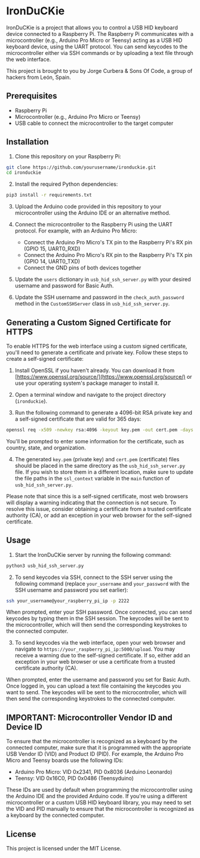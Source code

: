 # IronDuCKie

IronDuCKie is a project that allows you to control a USB HID keyboard device connected to a Raspberry Pi. The Raspberry Pi communicates with a microcontroller (e.g., Arduino Pro Micro or Teensy) acting as a USB HID keyboard device, using the UART protocol. You can send keycodes to the microcontroller either via SSH commands or by uploading a text file through the web interface.

This project is brought to you by Jorge Curbera & Sons Of Code, a group of hackers from León, Spain.

## Prerequisites

- Raspberry Pi
- Microcontroller (e.g., Arduino Pro Micro or Teensy)
- USB cable to connect the microcontroller to the target computer

## Installation

1. Clone this repository on your Raspberry Pi:

```bash
git clone https://github.com/yourusername/ironduckie.git
cd ironduckie
```

2. Install the required Python dependencies:

```bash
pip3 install -r requirements.txt
```

3. Upload the Arduino code provided in this repository to your microcontroller using the Arduino IDE or an alternative method.

4. Connect the microcontroller to the Raspberry Pi using the UART protocol. For example, with an Arduino Pro Micro:

   - Connect the Arduino Pro Micro's TX pin to the Raspberry Pi's RX pin (GPIO 15, UART0_RXD)
   - Connect the Arduino Pro Micro's RX pin to the Raspberry Pi's TX pin (GPIO 14, UART0_TXD)
   - Connect the GND pins of both devices together

5. Update the `users` dictionary in `usb_hid_ssh_server.py` with your desired username and password for Basic Auth.

6. Update the SSH username and password in the `check_auth_password` method in the `CustomSSHServer` class in `usb_hid_ssh_server.py`.

## Generating a Custom Signed Certificate for HTTPS

To enable HTTPS for the web interface using a custom signed certificate, you'll need to generate a certificate and private key. Follow these steps to create a self-signed certificate:

1. Install OpenSSL if you haven't already. You can download it from [https://www.openssl.org/source/](https://www.openssl.org/source/) or use your operating system's package manager to install it.

2. Open a terminal window and navigate to the project directory (`ironduckie`).

3. Run the following command to generate a 4096-bit RSA private key and a self-signed certificate that are valid for 365 days:

```bash
openssl req -x509 -newkey rsa:4096 -keyout key.pem -out cert.pem -days 365
```

You'll be prompted to enter some information for the certificate, such as country, state, and organization.

4. The generated `key.pem` (private key) and `cert.pem` (certificate) files should be placed in the same directory as the `usb_hid_ssh_server.py` file. If you wish to store them in a different location, make sure to update the file paths in the `ssl_context` variable in the `main` function of `usb_hid_ssh_server.py`.

Please note that since this is a self-signed certificate, most web browsers will display a warning indicating that the connection is not secure. To resolve this issue, consider obtaining a certificate from a trusted certificate authority (CA), or add an exception in your web browser for the self-signed certificate.

## Usage

1. Start the IronDuCKie server by running the following command:

```bash
python3 usb_hid_ssh_server.py
```

2. To send keycodes via SSH, connect to the SSH server using the following command (replace `your_username` and `your_password` with the SSH username and password you set earlier):

```bash
ssh your_username@your_raspberry_pi_ip -p 2222
```

When prompted, enter your SSH password. Once connected, you can send keycodes by typing them in the SSH session. The keycodes will be sent to the microcontroller, which will then send the corresponding keystrokes to the connected computer.

3. To send keycodes via the web interface, open your web browser and navigate to `https://your_raspberry_pi_ip:5000/upload`. You may receive a warning due to the self-signed certificate. If so, either add an exception in your web browser or use a certificate from a trusted certificate authority (CA).

When prompted, enter the username and password you set for Basic Auth. Once logged in, you can upload a text file containing the keycodes you want to send. The keycodes will be sent to the microcontroller, which will then send the corresponding keystrokes to the connected computer.

## IMPORTANT: Microcontroller Vendor ID and Device ID

To ensure that the microcontroller is recognized as a keyboard by the connected computer, make sure that it is programmed with the appropriate USB Vendor ID (VID) and Product ID (PID). For example, the Arduino Pro Micro and Teensy boards use the following IDs:

- Arduino Pro Micro: VID 0x2341, PID 0x8036 (Arduino Leonardo)
- Teensy: VID 0x16C0, PID 0x0486 (Teensyduino)

These IDs are used by default when programming the microcontroller using the Arduino IDE and the provided Arduino code. If you're using a different microcontroller or a custom USB HID keyboard library, you may need to set the VID and PID manually to ensure that the microcontroller is recognized as a keyboard by the connected computer.

## License

This project is licensed under the MIT License.